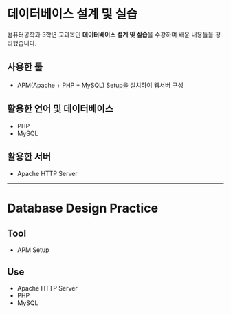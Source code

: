 # 데이터베이스 설계 및 실습

컴퓨터공학과 3학년 교과목인 **데이터베이스 설계 및 실습**을 수강하며 배운 내용들을 정리했습니다.

## 사용한 툴

- APM(Apache + PHP + MySQL) Setup을 설치하여 웹서버 구성

## 활용한 언어 및 데이터베이스

- PHP
- MySQL

## 활용한 서버

- Apache HTTP Server

- - -

# Database Design Practice

## Tool

- APM Setup

## Use

- Apache HTTP Server
- PHP
- MySQL
